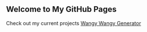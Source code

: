 ## Welcome to My GitHub Pages

Check out my current projects
[Wangy Wangy Generator](https://jekyllrb.com/)
